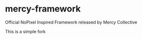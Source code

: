 # mercy-framework
Official NoPixel Inspired Framework released by Mercy Collective


This is a simple fork
